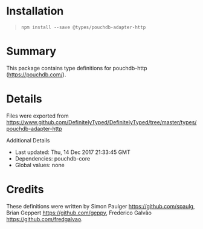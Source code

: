 # Installation
> `npm install --save @types/pouchdb-adapter-http`

# Summary
This package contains type definitions for pouchdb-http (https://pouchdb.com/).

# Details
Files were exported from https://www.github.com/DefinitelyTyped/DefinitelyTyped/tree/master/types/pouchdb-adapter-http

Additional Details
 * Last updated: Thu, 14 Dec 2017 21:33:45 GMT
 * Dependencies: pouchdb-core
 * Global values: none

# Credits
These definitions were written by Simon Paulger <https://github.com/spaulg>, Brian Geppert <https://github.com/geppy>, Frederico Galvão <https://github.com/fredgalvao>.
